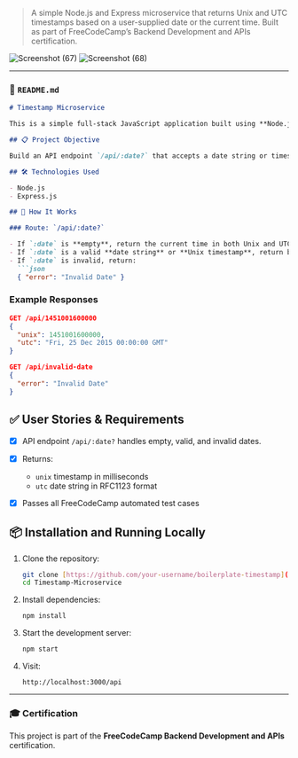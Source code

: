 > A simple Node.js and Express microservice that returns Unix and UTC timestamps based on a user-supplied date or the current time. Built as part of FreeCodeCamp’s Backend Development and APIs certification.

![Screenshot (67)](https://github.com/user-attachments/assets/df45185e-b136-4cdc-95ae-d5df18113287)
![Screenshot (68)](https://github.com/user-attachments/assets/29e7ef0f-8c69-461a-94f5-2dbf4ff5d0e4)

---

### 📄 `README.md`

````markdown
# Timestamp Microservice

This is a simple full-stack JavaScript application built using **Node.js** and **Express**. It is part of the [FreeCodeCamp Backend Development and APIs Certification](https://www.freecodecamp.org/learn/back-end-development-and-apis/) and fulfills the requirements for the **Timestamp Microservice** project.

## 📋 Project Objective

Build an API endpoint `/api/:date?` that accepts a date string or timestamp and returns a JSON response with the date in both **Unix timestamp** and **UTC string** format.

## 🛠️ Technologies Used

- Node.js
- Express.js

## 🚀 How It Works

### Route: `/api/:date?`

- If `:date` is **empty**, return the current time in both Unix and UTC formats.
- If `:date` is a valid **date string** or **Unix timestamp**, return both formats.
- If `:date` is invalid, return:
  ```json
  { "error": "Invalid Date" }
````

### Example Responses

```json
GET /api/1451001600000
{
  "unix": 1451001600000,
  "utc": "Fri, 25 Dec 2015 00:00:00 GMT"
}
```

```json
GET /api/invalid-date
{
  "error": "Invalid Date"
}
```

## ✅ User Stories & Requirements

* [x] API endpoint `/api/:date?` handles empty, valid, and invalid dates.
* [x] Returns:

  * `unix` timestamp in milliseconds
  * `utc` date string in RFC1123 format
* [x] Passes all FreeCodeCamp automated test cases

## 📦 Installation and Running Locally

1. Clone the repository:

   ```bash
   git clone [https://github.com/your-username/boilerplate-timestamp](https://github.com/narendrajethi220/Timestamp-Microservice.git)
   cd Timestamp-Microservice
   ```

2. Install dependencies:

   ```bash
   npm install
   ```

3. Start the development server:

   ```bash
   npm start
   ```

4. Visit:

   ```
   http://localhost:3000/api
   ```

---

### 🎓 Certification

This project is part of the **FreeCodeCamp Backend Development and APIs** certification.

```
